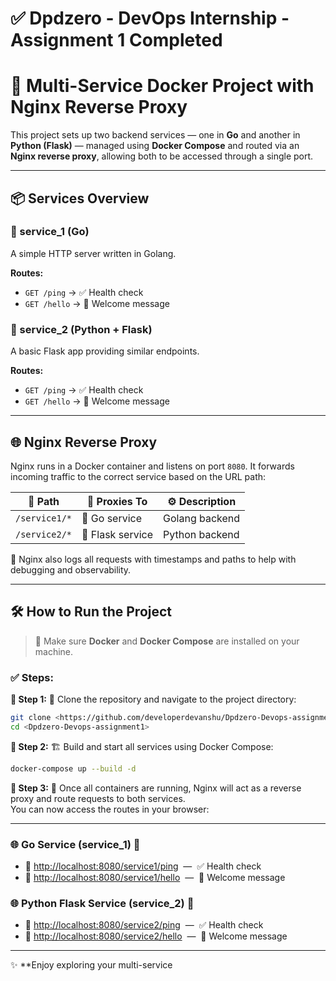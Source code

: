 # ✅ Dpdzero - DevOps Internship - Assignment 1 Completed

# 🚀 Multi-Service Docker Project with Nginx Reverse Proxy

This project sets up two backend services — one in **Go** and another in **Python (Flask)** — managed using **Docker Compose** and routed via an **Nginx reverse proxy**, allowing both to be accessed through a single port.

---

## 📦 Services Overview

### 🐹 service_1 (Go)
A simple HTTP server written in Golang.

**Routes:**
- `GET /ping` → ✅ Health check
- `GET /hello` → 👋 Welcome message

### 🐍 service_2 (Python + Flask)
A basic Flask app providing similar endpoints.

**Routes:**
- `GET /ping` → ✅ Health check
- `GET /hello` → 👋 Welcome message

---

## 🌐 Nginx Reverse Proxy

Nginx runs in a Docker container and listens on port `8080`. It forwards incoming traffic to the correct service based on the URL path:

| 🔗 Path            | 🧭 Proxies To     | ⚙️ Description     |
|--------------------|------------------|--------------------|
| `/service1/*`      | 🐹 Go service    | Golang backend     |
| `/service2/*`      | 🐍 Flask service | Python backend     |

📄 Nginx also logs all requests with timestamps and paths to help with debugging and observability.

---

## 🛠️ How to Run the Project

> 🐳 Make sure **Docker** and **Docker Compose** are installed on your machine.

### ✅ Steps:

**🔹 Step 1:** 🚥 Clone the repository and navigate to the project directory:
```bash
git clone <https://github.com/developerdevanshu/Dpdzero-Devops-assignment1.git>
cd <Dpdzero-Devops-assignment1>
```

**🔹 Step 2:** 🏗️ Build and start all services using Docker Compose:
```bash
docker-compose up --build -d
```

**🔹 Step 3:** 🚦 Once all containers are running, Nginx will act as a reverse proxy and route requests to both services.<br>
You can now access the routes in your browser:

---

### 🌐 Go Service (service_1) 🐹

- 🔗 [http://localhost:8080/service1/ping](http://localhost:8080/service1/ping) &nbsp;—&nbsp; ✅ Health check
- 🔗 [http://localhost:8080/service1/hello](http://localhost:8080/service1/hello) &nbsp;—&nbsp; 👋 Welcome message

### 🌐 Python Flask Service (service_2) 🐍

- 🔗 [http://localhost:8080/service2/ping](http://localhost:8080/service2/ping) &nbsp;—&nbsp; ✅ Health check
- 🔗 [http://localhost:8080/service2/hello](http://localhost:8080/service2/hello) &nbsp;—&nbsp; 👋 Welcome message

---

✨ **Enjoy exploring your multi-service